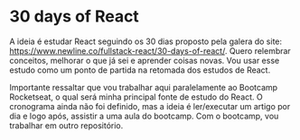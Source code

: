 # 30 days of React

A ideia é estudar React seguindo os 30 dias proposto pela galera do site: https://www.newline.co/fullstack-react/30-days-of-react/. Quero relembrar conceitos, melhorar o que já sei e aprender coisas novas. Vou usar esse estudo como um ponto de partida na retomada dos estudos de React.

Importante ressaltar que vou trabalhar aqui paralelamente ao Bootcamp Rocketseat, o qual será minha principal fonte de estudo do React. O cronograma ainda não foi definido, mas a ideia é ler/executar um artigo por dia e logo após, assistir a uma aula do bootcamp. Com o bootcamp, vou trabalhar em outro repositório.
